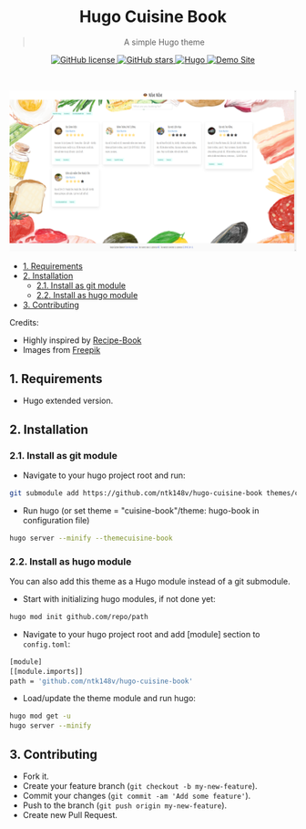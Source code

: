 <div align="center">
 <h1>Hugo Cuisine Book</h1>
 <blockquote align="center">A simple Hugo theme</blockquote>
 <p>
  <a href="https://github.com/ntk148v/hugo-cuisine-book/blob/master/LICENSE">
   <img alt="GitHub license" src="https://img.shields.io/github/license/ntk148v/hugo-cuisine-book?style=for-the-badge">
  </a>
  <a href="https://github.com/ntk148v/hugo-cuisine-book/stargazers">
            <img alt="GitHub stars" src="https://img.shields.io/github/stars/ntk148v/hugo-cuisine-book?style=for-the-badge">
        </a>
        <a href="https://gohugo.io">
            <img alt="Hugo" src="https://img.shields.io/badge/hugo-0.68-blue.svg?style=for-the-badge">
        </a>
        <a href="https://ntk148v.github.io/mammam">
            <img alt="Demo Site" src="https://img.shields.io/badge/demo-site-green.svg?style=for-the-badge">
        </a>
 </p><br>
    <p>
        <img src="./images/screenshot.png">
    </p>
</div>

- [1. Requirements](#1-requirements)
- [2. Installation](#2-installation)
  - [2.1. Install as git module](#21-install-as-git-module)
  - [2.2. Install as hugo module](#22-install-as-hugo-module)
- [3. Contributing](#3-contributing)

Credits:

- Highly inspired by [Recipe-Book](https://github.com/rametta/recipe-book)
- Images from [Freepik](https://freepik.com/)

## 1. Requirements

- Hugo extended version.

## 2. Installation

### 2.1. Install as git module

- Navigate to your hugo project root and run:

```bash
git submodule add https://github.com/ntk148v/hugo-cuisine-book themes/cuisine-book
```

- Run hugo (or set theme = "cuisine-book"/theme: hugo-book in configuration file)

```bash
hugo server --minify --themecuisine-book
```

### 2.2. Install as hugo module

You can also add this theme as a Hugo module instead of a git submodule.

- Start with initializing hugo modules, if not done yet:

```bash
hugo mod init github.com/repo/path
```

- Navigate to your hugo project root and add [module] section to `config.toml`:

```bash
[module]
[[module.imports]]
path = 'github.com/ntk148v/hugo-cuisine-book'
```

- Load/update the theme module and run hugo:

```bash
hugo mod get -u
hugo server --minify
```

## 3. Contributing

- Fork it.
- Create your feature branch (`git checkout -b my-new-feature`).
- Commit your changes (`git commit -am 'Add some feature'`).
- Push to the branch (`git push origin my-new-feature`).
- Create new Pull Request.
